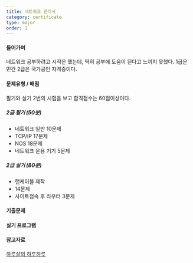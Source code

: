 ```yaml
---
title: 네트워크 관리사
category: certificate
type: major
order: 1
---
```


#### 들어가며
네트워크 공부하려고 시작은 했는데, 딱히 공부에 도움이 된다고 느끼지 못했다.
1급은 민간 2급은 국가공인 자격증이다.

#### 문제유형 / 배점
필기와 실기 2번의 시험을 보고 합격점수는 60점이상이다. 

##### 2급 필기 (50분)
- 네트워크 일반 10문제
- TCP/IP 17문제
- NOS 18문제
- 네트워크 운용 기기 5문제

##### 2급 실기 (80분)
- 랜케이블 제작
- 14문제 
- 사이트접속 후 라우터 3문제 

#### 기출문제

#### 실기 프로그램

#### 참고자료

[하루살의 하루하루](http://haruharu.me/)